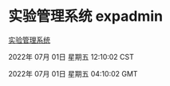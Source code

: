 # 实验管理系统 expadmin
[实验管理系统](http://219.139.198.62:56808/expadmin-782313d2-e1b1-4ea7-932e-3a55e6a1a4d0/)

2022年 07月 01日 星期五 12:10:02 CST

2022年 07月 01日 星期五 04:10:02 GMT
